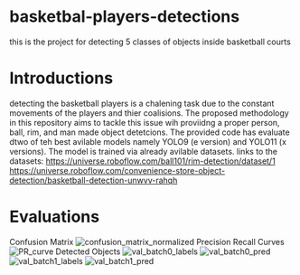 # basketbal-players-detections
this is the project for detecting 5 classes of objects inside basketball courts
# Introductions
detecting the basketball players is a chalening task due to the constant movements of the players and thier coalisions. The proposed methodology in this repository aims to tackle this issue wih proviidng a proper person, ball, rim, and man made object detetcions. The provided code has evaluate dtwo of teh best avilable models namely YOLO9 (e version) and YOLO11 (x versions). The model is trained via already avilable datasets.
links to the datasets: https://universe.roboflow.com/ball101/rim-detection/dataset/1
https://universe.roboflow.com/convenience-store-object-detection/basketball-detection-unwvv-rahqh


# Evaluations 
Confusion Matrix 
![confusion_matrix_normalized](https://github.com/user-attachments/assets/08535054-66f8-4892-89e5-58bbe97a99db)
Precision Recall Curves
![PR_curve](https://github.com/user-attachments/assets/b89d06f7-ac09-4c3d-b6cf-012cba8dbe51)
Detected Objects
![val_batch0_labels](https://github.com/user-attachments/assets/9da9115b-ef30-43a6-a328-8a4c06e4c209)
![val_batch0_pred](https://github.com/user-attachments/assets/53db876c-da1b-4eb2-b5c5-d2391e5711e7)
![val_batch1_labels](https://github.com/user-attachments/assets/60a867d3-5ecc-461c-b9d2-ad34ca013f14)
![val_batch1_pred](https://github.com/user-attachments/assets/d5a6cad3-2599-42b3-97b1-543864b68211)
